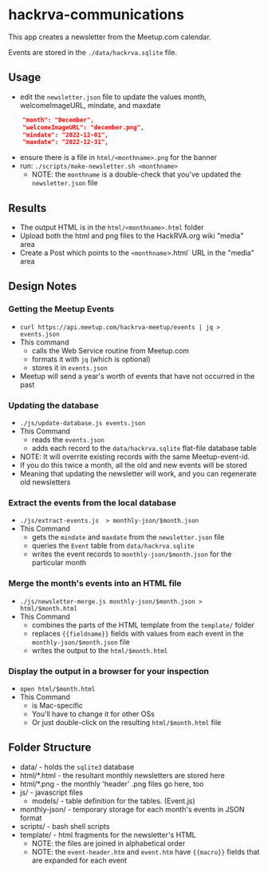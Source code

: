 # hackrva-communications

This app creates a newsletter from the Meetup.com calendar.

Events are stored in the `./data/hackrva.sqlite` file.

## Usage

* edit the `newsletter.json` file to update the values month, welcomeImageURL, mindate, and maxdate
```json 
    "month": "December",
    "welcomeImageURL": "december.png",
    "mindate": "2022-12-01",
    "maxdate": "2022-12-31",
```
* ensure there is a file in `html/<monthname>.png` for the banner
* run: `./scripts/make-newsletter.sh <monthname>`
  * NOTE: the `monthname` is a double-check that you've updated the `newsletter.json` file

## Results

* The output HTML is in the `html/<monthname>.html` folder
* Upload both the html and png files to the HackRVA.org wiki "media" area
* Create a Post which points to the `<monthname`>.html` URL in the "media" area

## Design Notes

### Getting the Meetup Events
* `curl https://api.meetup.com/hackrva-meetup/events | jq > events.json`
* This command 
  * calls the Web Service routine from Meetup.com
  * formats it with `jq` (which is optional)
  * stores it in `events.json`
* Meetup will send a year's worth of events that have not occurred in the past

### Updating the database
* `./js/update-database.js events.json`
* This Command
  * reads the `events.json`
  * adds each record to the `data/hackrva.sqlite` flat-file database table
* NOTE: It will overrite existing records with the same Meetup-event-id.
* If you do this twice a month, all the old and new events will be stored
* Meaning that updating the newsletter will work, and you can regenerate old newsletters

### Extract the events from the local database
* `./js/extract-events.js  > monthly-json/$month.json`
* This Command
  * gets the `mindate` and `maxdate` from the `newsletter.json` file
  * queries the `Event` table from `data/hackrva.sqlite`
  * writes the event records to `monthly-json/$month.json` for the particular month

### Merge the month's events into an HTML file
* `./js/newsletter-merge.js monthly-json/$month.json > html/$month.html`
* This Command
  * combines the parts of the HTML template from the `template/` folder
  * replaces `{{fieldname}}` fields with values from each event in the `monthly-json/$month.json` file
  * writes the output to the `html/$month.html`

### Display the output in a browser for your inspection
* `open html/$month.html`
* This Command
  * is Mac-specific
  * You'll have to change it for other OSs
  * Or just double-click on the resulting `html/$month.html` file

## Folder Structure
* data/ - holds the `sqlite3` database
* html/*.html - the resultant monthly newsletters are stored here
* html/*.png - the monthly 'header' .png files go here, too
* js/ - javascript files
  * models/ - table definition for the tables. (Event.js)
* monthly-json/ - temporary storage for each month's events in JSON format
* scripts/ - bash shell scripts
* template/ - html fragments for the newsletter's HTML
  * NOTE: the files are joined in alphabetical order
  * NOTE: the `event-header.htm` and `event.htm` have `{{macro}}` fields that are expanded for each event
  

